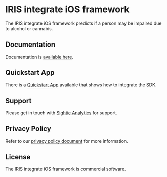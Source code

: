 # IRIS integrate iOS framework

The IRIS integrate iOS framework predicts if a person may be impaired due to alcohol or cannabis.

## Documentation 

Documentation is [available here](https://sighticanalytics.github.io/iris-integrate-ios/documentation/irisintegrate/).

## Quickstart App

There is a [Quickstart App](https://github.com/SighticAnalytics/iris-integrate-quickstart-app-ios) available that shows how to integrate the SDK.

## Support

Please get in touch with [Sightic Analytics](https://www.sighticanalytics.com/contact) for support.

## Privacy Policy

Refer to our [privacy policy document](./PrivacyPolicy.md) for more information.

## License

The IRIS integrate iOS framework is commercial software.
